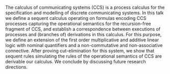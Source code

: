 








The calculus of communicating systems (CCS) is a process calculus for the specification and modelling of discrete communicating systems. 
In this talk we define a sequent calculus operating on formulas encoding CCS processes capturing the operational semantics for the recursion-free fragment of CCS, and establish a correspondence between executions of processes and (branches of) derivations in this calculus. 
For this purpose, we define an extension of the first order multiplicative and additive linear logic with nominal quantifiers and a non-commutative and non-associative connective.
After proving cut-elimination for this system, we show that sequent rules simulating the rules of the operational semantics of CCS are derivable our calculus.
We conclude by discussing future research directions.















